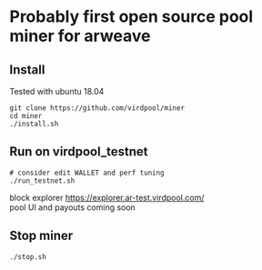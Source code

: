 # Probably first open source pool miner for arweave

## Install
Tested with ubuntu 18.04

    git clone https://github.com/virdpool/miner
    cd miner
    ./install.sh

## Run on virdpool_testnet

    # consider edit WALLET and perf tuning
    ./run_testnet.sh

block explorer https://explorer.ar-test.virdpool.com/ \
pool UI and payouts coming soon

## Stop miner

    ./stop.sh
